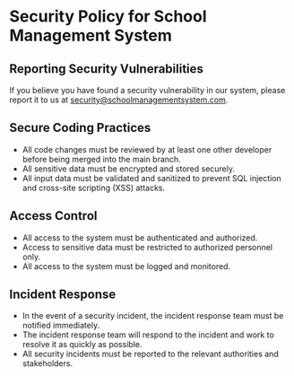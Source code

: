 # Security Policy for School Management System

## Reporting Security Vulnerabilities

If you believe you have found a security vulnerability in our system, please report it to us at [security@schoolmanagementsystem.com](mailto:security@schoolmanagementsystem.com).

## Secure Coding Practices

* All code changes must be reviewed by at least one other developer before being merged into the main branch.
* All sensitive data must be encrypted and stored securely.
* All input data must be validated and sanitized to prevent SQL injection and cross-site scripting (XSS) attacks.

## Access Control

* All access to the system must be authenticated and authorized.
* Access to sensitive data must be restricted to authorized personnel only.
* All access to the system must be logged and monitored.

## Incident Response

* In the event of a security incident, the incident response team must be notified immediately.
* The incident response team will respond to the incident and work to resolve it as quickly as possible.
* All security incidents must be reported to the relevant authorities and stakeholders.
